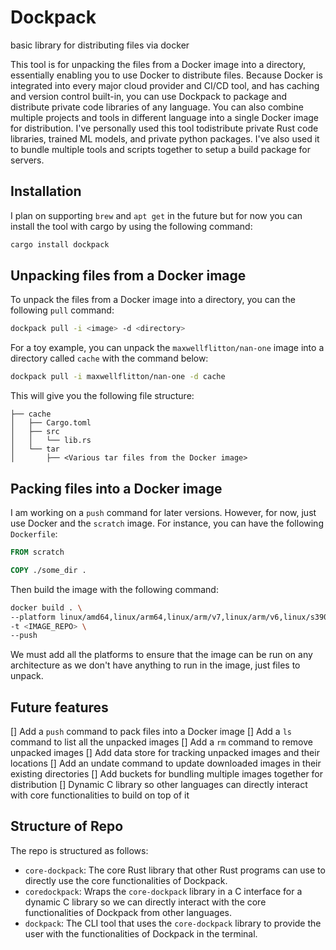 # Dockpack
basic library for distributing files via docker

This tool is for unpacking the files from a Docker image into a directory, essentially
enabling you to use Docker to distribute files. Because Docker is integrated into
every major cloud provider and CI/CD tool, and has caching and version control built-in,
you can use Dockpack to package and distribute private code libraries of any language.
You can also combine multiple projects and tools in different language into a single Docker 
image for distribution. I've personally used this tool todistribute private Rust code
libraries, trained ML models, and private python packages. I've also used it to bundle
multiple tools and scripts together to setup a build package for servers.

## Installation
I plan on supporting `brew` and `apt get` in the future but for now you can
install the tool with cargo by using the following command:
```bash
cargo install dockpack
```

## Unpacking files from a Docker image
To unpack the files from a Docker image into a directory, you can the following `pull` command:
```bash
dockpack pull -i <image> -d <directory>
```
For a toy example, you can unpack the `maxwellflitton/nan-one` image into a directory called `cache`
with the command below:
```bash
dockpack pull -i maxwellflitton/nan-one -d cache
```
This will give you the following file structure:
```plaintext
├── cache
│   ├── Cargo.toml
│   ├── src
│   │   └── lib.rs
│   └── tar
│       ├── <Various tar files from the Docker image>
```

## Packing files into a Docker image
I am working on a `push` command for later versions. However, for now, just use Docker and the `scratch` image.
For instance, you can have the following `Dockerfile`:
```Dockerfile
FROM scratch

COPY ./some_dir .
```
Then build the image with the following command:
```bash
docker build . \
--platform linux/amd64,linux/arm64,linux/arm/v7,linux/arm/v6,linux/s390x,linux/ppc64le \
-t <IMAGE_REPO> \
--push
```
We must add all the platforms to ensure that the image can be run on any architecture as we don't have anything to
run in the image, just files to unpack.

## Future features
[] Add a `push` command to pack files into a Docker image
[] Add a `ls` command to list all the unpacked images
[] Add a `rm` command to remove unpacked images
[] Add data store for tracking unpacked images and their locations
[] Add an undate command to update downloaded images in their existing directories
[] Add buckets for bundling multiple images together for distribution
[] Dynamic C library so other languages can directly interact with core functionalities to build on top of it


## Structure of Repo
The repo is structured as follows:

- `core-dockpack`: The core Rust library that other Rust programs can use to directly use the core functionalities of Dockpack.
- `coredockpack`: Wraps the `core-dockpack` library in a C interface for a dynamic C library so we can directly interact with the core functionalities of Dockpack from other languages.
- `dockpack`: The CLI tool that uses the `core-dockpack` library to provide the user with the functionalities of Dockpack in the terminal.
